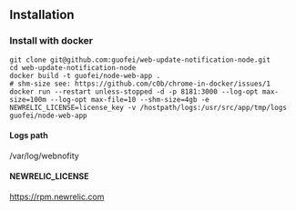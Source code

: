 ## Installation

### Install with docker
```
git clone git@github.com:guofei/web-update-notification-node.git
cd web-update-notification-node
docker build -t guofei/node-web-app .
# shm-size see: https://github.com/c0b/chrome-in-docker/issues/1
docker run --restart unless-stopped -d -p 8181:3000 --log-opt max-size=100m --log-opt max-file=10 --shm-size=4gb -e NEWRELIC_LICENSE=license_key -v /hostpath/logs:/usr/src/app/tmp/logs guofei/node-web-app
```

#### Logs path
/var/log/webnofity

#### NEWRELIC_LICENSE
https://rpm.newrelic.com
